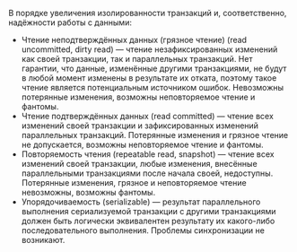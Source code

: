 В порядке увеличения изолированности транзакций и, соответственно, надёжности работы с данными:
- Чтение неподтверждённых данных (грязное чтение) (read uncommitted, dirty read) — чтение незафиксированных изменений как своей транзакции, так и параллельных транзакций. Нет гарантии, что данные, изменённые другими транзакциями, не будут в любой момент изменены в результате их отката, поэтому такое чтение является потенциальным источником ошибок. Невозможны потерянные изменения, возможны неповторяемое чтение и фантомы.
- Чтение подтверждённых данных (read committed) — чтение всех изменений своей транзакции и зафиксированных изменений параллельных транзакций. Потерянные изменения и грязное чтение не допускается, возможны неповторяемое чтение и фантомы.
- Повторяемость чтения (repeatable read, snapshot) — чтение всех изменений своей транзакции, любые изменения, внесённые параллельными транзакциями после начала своей, недоступны. Потерянные изменения, грязное и неповторяемое чтение невозможны, возможны фантомы.
- Упорядочиваемость (serializable) — результат параллельного выполнения сериализуемой транзакции с другими транзакциями должен быть логически эквивалентен результату их какого-либо последовательного выполнения. Проблемы синхронизации не возникают.